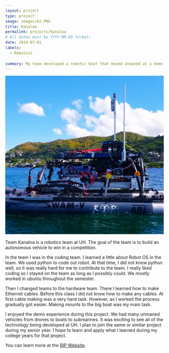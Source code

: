 ```yaml
---
layout: project
type: project
image: images/b2.PNG
title: Kanaloa
permalink: projects/Kanaloa
# All dates must be YYYY-MM-DD format!
date: 2019-07-01
labels:
  - Robotics
  
summary: My team developed a robotic boat that moved unmaned at a demo in Hawaii.
---
```


<div class="ui small rounded images">
  <img class="ui image" src="../images/b1.PNG">
  
</div>

Team Kanaloa is a robotics team at UH. The goal of the team is to build an autonomous vehicle to win in a competition. 

In the team I was in the coding team. I learned a little about Robot OS in the team. We used python to code out robot. At that time, I did not know python well, so it was really hard for me to contribute to the team. I really liked coding so I stayed on the team as long as I possibly could. We mostly worked in ubuntu throughout the semester. 

Then I changed teams to the hardware team. There I learned how to make Ethernet cables. Before this class I did not know how to make any cables. At first cable making was a very hard task. However, as I worked the process gradually got easier. Making mounts to the big boat was my main task.  

I enjoyed the demo experience during this project. We had many unmaned vehicles from drones to boats to submarines. It was exciting to see all of the technology being developed at UH. I plan to join the same or similar project during my senior year. I hope to learn and apply what I learned during my college years for that project. 



You can learn more at the [RIP Website](http://rip.eng.hawaii.edu/projects/team-kanaloa-ordnance-reef/).



